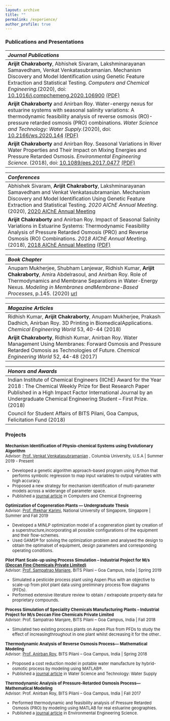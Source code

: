 ```yaml
---
layout: archive
title: ""
permalink: /experience/
author_profile: true
---
```


### Publications and Presentations

|_Journal Publications_|
|:-|
|**Arijit Chakraborty**, Abhishek Sivaram, Lakshminarayanan Samavedham, Venkat Venkatasubramanian. Mechanism Discovery and Model Identification using Genetic Feature Extraction and Statistical Testing. _Computers and Chemical Engineering._(2020), doi: [10.1016/j.compchemeng.2020.106900](https://doi.org/10.1016/j.compchemeng.2020.106900) [(PDF)](../files/paper3.pdf) |
|**Arijit Chakraborty** and Anirban Roy. Water-energy nexus for estuarine systems with seasonal salinity variations: A thermodynamic feasibility analysis of reverse osmosis (RO)-pressure retarded osmosis (PRO) combinations. _Water Science and Technology: Water Supply._(2020), doi: [10.2166/ws.2020.144](https://doi.org/10.2166/ws.2020.144)	 [(PDF)](../files/paper2.pdf) |
|**Arijit Chakraborty** and Anirban Roy. Seasonal Variations in River Water Properties and Their Impact on Mixing Energies and Pressure Retarded Osmosis. _Environmental Engineering Science_. (2018), doi: [10.1089/ees.2017.0477](https://doi.org/10.1089/ees.2017.0477) [(PDF)](../files/paper1.pdf) |

|_Conferences_|
|:-|
|Abhishek Sivaram, **Arijit Chakraborty**, Lakshminarayanan Samavedham and Venkat Venkatasubramanian. Mechanism Discovery and Model Identification Using Genetic Feature Extraction and Statistical Testing. _2020 AIChE Annual Meeting_. (2020), [2020 AIChE Annual Meeting](https://aiche.confex.com/aiche/2020/10/papers/viewonly.cgi?password=608092&username=605199) |
|**Arijit Chakraborty** and Anirban Roy. Impact of Seasonal Salinity Variations in Estuarine Systems: Thermodynamic Feasibility Analysis of Pressure Retarded Osmosis (PRO) and Reverse Osmosis (RO) Combinations. _2018 AIChE Annual Meeting_. (2018), [2018 AIChE Annual Meeting](https://www.aiche.org/conferences/aiche-annual-meeting/2018/proceeding/session/poster-session-environmental-division) [(PDF)](../files/aiche2018.pdf) |

|_Book Chapter_|
|:-|
|Anupam Mukherjee, Shubham Lanjewar, Ridhish Kumar, **Arijit Chakraborty**, Amira Abdelrasoul, and Anirban Roy.  Role of Thermodynamics and Membrane Separations in Water-Energy Nexus. _Modeling in Membranes andMembrane-Based Processes_, p.145. (2020) [url](https://books.google.com/books?hl=en&lr=&id=mqHYDwAAQBAJ&oi=fnd&pg=PA145&ots=GGGsibnYTJ&sig=tYomin6WGgUgomh6ZkJ_3u6bo_c#v=onepage&q&f=false) |

|_Magazine Articles_|
|:-|
|Ridhish Kumar, **Arijit Chakraborty**, Anupam Mukherjee, Prakash Dadhich, Anirban Roy.  3D Printing in BiomedicalApplications. _Chemical Engineering World_ 53, 40-44 (2018) |
|**Arijit Chakraborty**, Ridhish Kumar, Anirban Roy. Water  Management  Using  Membranes:   Forward Osmosis and Pressure Retarded Osmosis as Technologies of Future. _Chemical Engineering World_ 52, 44-48 (2017) |

|_Honors and Awards_|
|:-|
|Indian Institute of Chemical Engineers (IIChE) Award for the Year 2018 : The Chemical Weekly Prize for Best Research Paper Published in a High Impact Factor International Journal by an Undergraduate Chemical Engineering Student – First Prize. (2018) |
|Council for Student Affairs of BITS Pilani, Goa Campus, Felicitation Fund (2018)|

### Projects

<font size="2"><b>Mechanism Identification of Physio-chemical Systems using Evolutionary Algorithm</b><br>
Advisor: <a href='https://www.cheme.columbia.edu/faculty/venkat-venkatasubramanian'>Prof. Venkat Venkatasubramanian</a> , Columbia University, U.S.A | Summer 2019 - Present  
<ul>
<li>Developed a genetic algorithm approach-based program using Python that performs symbolic regression to map input variables to output variables with high accuracy.</li>
<li> Proposed a new strategy for mechanism identification of multi-parameter models across a widerange of parameter space.</li>
<li>Published a <a href='https://doi.org/10.1016/j.compchemeng.2020.106900'>journal article</a> in Computers and Chemical Engineering</li>
</ul>
</font>

<font size="2"><b>Optimization of Cogeneration Plants — Undergraduate Thesis</b><br>
Advisor: <a href='https://www.eng.nus.edu.sg/chbe/staff/cheiak/'>Prof. Iftekhar Karimi</a>, National University of Singapore, Singapore | Summer and Fall 2019
<ul>
<li>Developed a MINLP optimization model of a cogeneration plant by creation of a superstructure,incorporating all possible configurations of the equipment and their flow-schemes.</li>
<li>Used GAMS® for solving the optimization problem and analysed the design to obtain the optimalset of equipment, design parameters and corresponding operating conditions.</li>
</ul>
</font>

<font size="2"><b>Pilot Plant Scale-up using Process Simulation – Industrial Project for M/s <a href='http://www.deccanchemicals.com/'>(Deccan Fine Chemicals Private Limited)</a></b><br>
Advisor: <a href='http://universe.bits-pilani.ac.in/goa/manjare/profile'>Prof. Sampatrao Manjare</a>, BITS Pilani – Goa Campus, India | Spring 2019
<ul>
<li>Simulated a pesticide process plant using Aspen Plus with an objective to scale-up from pilot plant data using preliminary process flow diagrams (PFDs).</li>
<li>Performed extensive literature review to obtain / extrapolate property data for proprietary compounds.</li>
</ul>
</font>

<font size="2"><b>Process Simulation of Speciality Chemicals Manufacturing Plants – Industrial Project for M/s Deccan Fine Chemicals Private Limited</b><br>
Advisor: Prof. Sampatrao Manjare, BITS Pilani – Goa Campus, India | Fall 2018
<ul>
<li>Simulated two existing process plants on Aspen Plus from PFDs to study the effect of increasingthroughout in one plant whilst decreasing it for the other..</li>
</ul>
</font>

<font size="2"><b>Thermodynamic Analysis of Reverse Osmosis Process— Mathematical Modeling</b><br>
Advisor: <a href='https://www.bits-pilani.ac.in/goa/anirbanr/profile'>Prof. Anirban Roy</a>, BITS Pilani – Goa Campus, India | Spring 2018
<ul>
<li>Proposed a cost reduction model in potable water manufacture by hybrid-osmotic process by modeling using MATLAB®.</li>
<li>Published a <a href='https://doi.org/10.2166/ws.2020.144'>journal article</a> in Water Science and Technology: Water Supply</li>
</ul>
</font>

<font size="2"><b>Thermodynamic Analysis of Pressure-Retarded Osmosis Process— Mathematical Modeling</b><br>
Advisor: Prof. Anirban Roy, BITS Pilani – Goa Campus, India | Fall 2017
<ul>
<li>Performed thermodynamic and feasibility analysis of Pressure Retarded Osmosis (PRO) by modeling using MATLAB for real estuarine geographies.</li>
<li>Published a <a href='https://doi.org/10.1089/ees.2017.0477'>journal article</a> in Environmental Engineering Science.</li>
</ul>
</font>
